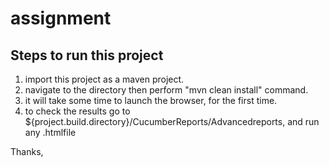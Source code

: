 # assignment
Steps to run this project
--------------------------------------
1. import this project as a maven project.
2. navigate to the directory then perform "mvn clean install" command.
3. it will take some time to launch the browser, for the first time.
4. to check the results go to ${project.build.directory}/CucumberReports/Advancedreports, and run any .htmlfile

Thanks,
